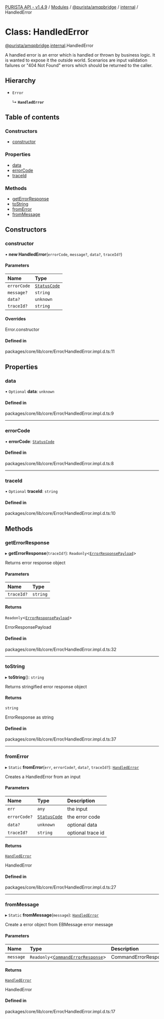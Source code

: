[PURISTA API - v1.4.9](../README.md) / [Modules](../modules.md) / [@purista/amqpbridge](../modules/purista_amqpbridge.md) / [internal](../modules/purista_amqpbridge.internal.md) / HandledError

# Class: HandledError

[@purista/amqpbridge](../modules/purista_amqpbridge.md).[internal](../modules/purista_amqpbridge.internal.md).HandledError

A handled error is an error which is handled or thrown by business logic.
It is wanted to expose it the outside world.
Scenarios are input validation failures or "404 Not Found" errors which should be returned to the caller.

## Hierarchy

- `Error`

  ↳ **`HandledError`**

## Table of contents

### Constructors

- [constructor](purista_amqpbridge.internal.HandledError.md#constructor)

### Properties

- [data](purista_amqpbridge.internal.HandledError.md#data)
- [errorCode](purista_amqpbridge.internal.HandledError.md#errorcode)
- [traceId](purista_amqpbridge.internal.HandledError.md#traceid)

### Methods

- [getErrorResponse](purista_amqpbridge.internal.HandledError.md#geterrorresponse)
- [toString](purista_amqpbridge.internal.HandledError.md#tostring)
- [fromError](purista_amqpbridge.internal.HandledError.md#fromerror)
- [fromMessage](purista_amqpbridge.internal.HandledError.md#frommessage)

## Constructors

### constructor

• **new HandledError**(`errorCode`, `message?`, `data?`, `traceId?`)

#### Parameters

| Name | Type |
| :------ | :------ |
| `errorCode` | [`StatusCode`](../enums/purista_amqpbridge.internal.StatusCode.md) |
| `message?` | `string` |
| `data?` | `unknown` |
| `traceId?` | `string` |

#### Overrides

Error.constructor

#### Defined in

packages/core/lib/core/Error/HandledError.impl.d.ts:11

## Properties

### data

• `Optional` **data**: `unknown`

#### Defined in

packages/core/lib/core/Error/HandledError.impl.d.ts:9

___

### errorCode

• **errorCode**: [`StatusCode`](../enums/purista_amqpbridge.internal.StatusCode.md)

#### Defined in

packages/core/lib/core/Error/HandledError.impl.d.ts:8

___

### traceId

• `Optional` **traceId**: `string`

#### Defined in

packages/core/lib/core/Error/HandledError.impl.d.ts:10

## Methods

### getErrorResponse

▸ **getErrorResponse**(`traceId?`): `Readonly`<[`ErrorResponsePayload`](../modules/purista_amqpbridge.internal.md#errorresponsepayload)\>

Returns error response object

#### Parameters

| Name | Type |
| :------ | :------ |
| `traceId?` | `string` |

#### Returns

`Readonly`<[`ErrorResponsePayload`](../modules/purista_amqpbridge.internal.md#errorresponsepayload)\>

ErrorResponsePayload

#### Defined in

packages/core/lib/core/Error/HandledError.impl.d.ts:32

___

### toString

▸ **toString**(): `string`

Returns stringified error response object

#### Returns

`string`

ErrorResponse as string

#### Defined in

packages/core/lib/core/Error/HandledError.impl.d.ts:37

___

### fromError

▸ `Static` **fromError**(`err`, `errorCode?`, `data?`, `traceId?`): [`HandledError`](purista_amqpbridge.internal.HandledError.md)

Creates a HandledError from an input

#### Parameters

| Name | Type | Description |
| :------ | :------ | :------ |
| `err` | `any` | the input |
| `errorCode?` | [`StatusCode`](../enums/purista_amqpbridge.internal.StatusCode.md) | the error code |
| `data?` | `unknown` | optional data |
| `traceId?` | `string` | optional trace id |

#### Returns

[`HandledError`](purista_amqpbridge.internal.HandledError.md)

HandledError

#### Defined in

packages/core/lib/core/Error/HandledError.impl.d.ts:27

___

### fromMessage

▸ `Static` **fromMessage**(`message`): [`HandledError`](purista_amqpbridge.internal.HandledError.md)

Create a error object from EBMessage error message

#### Parameters

| Name | Type | Description |
| :------ | :------ | :------ |
| `message` | `Readonly`<[`CommandErrorResponse`](../modules/purista_amqpbridge.internal.md#commanderrorresponse-1)\> | CommandErrorResponse |

#### Returns

[`HandledError`](purista_amqpbridge.internal.HandledError.md)

HandledError

#### Defined in

packages/core/lib/core/Error/HandledError.impl.d.ts:17
